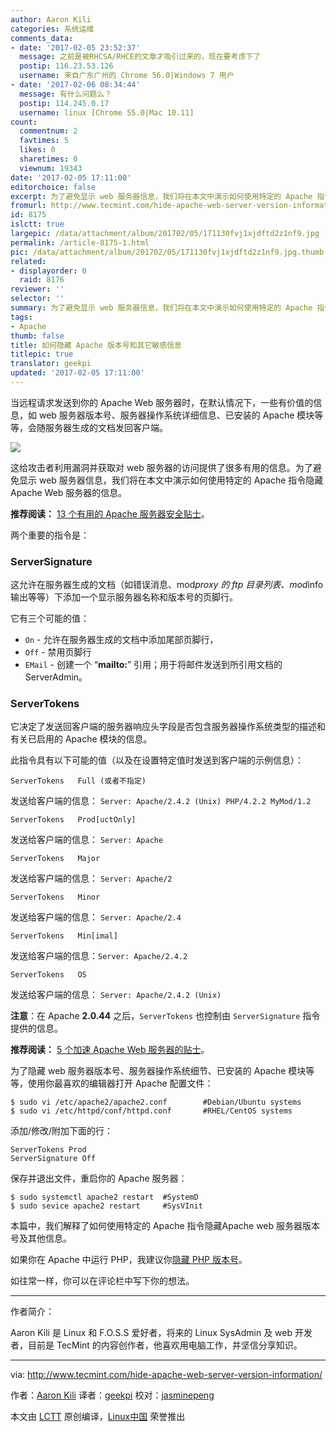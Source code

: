 ```yaml
---
author: Aaron Kili
categories: 系统运维
comments_data:
- date: '2017-02-05 23:52:37'
  message: 之前是被RHCSA/RHCE的文章才吸引过来的，现在要考虑下了
  postip: 116.23.53.126
  username: 来自广东广州的 Chrome 56.0|Windows 7 用户
- date: '2017-02-06 08:34:44'
  message: 有什么问题么？
  postip: 114.245.0.17
  username: linux [Chrome 55.0|Mac 10.11]
count:
  commentnum: 2
  favtimes: 5
  likes: 0
  sharetimes: 0
  viewnum: 19343
date: '2017-02-05 17:11:00'
editorchoice: false
excerpt: 为了避免显示 web 服务器信息，我们将在本文中演示如何使用特定的 Apache 指令隐藏 Apache Web 服务器的信息。
fromurl: http://www.tecmint.com/hide-apache-web-server-version-information/
id: 8175
islctt: true
largepic: /data/attachment/album/201702/05/171130fvj1xjdftd2z1nf9.jpg
permalink: /article-8175-1.html
pic: /data/attachment/album/201702/05/171130fvj1xjdftd2z1nf9.jpg.thumb.jpg
related:
- displayorder: 0
  raid: 8176
reviewer: ''
selector: ''
summary: 为了避免显示 web 服务器信息，我们将在本文中演示如何使用特定的 Apache 指令隐藏 Apache Web 服务器的信息。
tags:
- Apache
thumb: false
title: 如何隐藏 Apache 版本号和其它敏感信息
titlepic: true
translator: geekpi
updated: '2017-02-05 17:11:00'
---
```


当远程请求发送到你的 Apache Web 服务器时，在默认情况下，一些有价值的信息，如 web 服务器版本号、服务器操作系统详细信息、已安装的 Apache 模块等等，会随服务器生成的文档发回客户端。


![](/data/attachment/album/201702/05/171130fvj1xjdftd2z1nf9.jpg)


这给攻击者利用漏洞并获取对 web 服务器的访问提供了很多有用的信息。为了避免显示 web 服务器信息，我们将在本文中演示如何使用特定的 Apache 指令隐藏 Apache Web 服务器的信息。


**推荐阅读：** [13 个有用的 Apache 服务器安全贴士](http://www.tecmint.com/apache-security-tips/)。


两个重要的指令是：


### ServerSignature


这允许在服务器生成的文档（如错误消息、mod*proxy 的 ftp 目录列表、mod*info 输出等等）下添加一个显示服务器名称和版本号的页脚行。


它有三个可能的值：


* `On` - 允许在服务器生成的文档中添加尾部页脚行，
* `Off` - 禁用页脚行
* `EMail` - 创建一个 “**mailto:**” 引用；用于将邮件发送到所引用文档的 ServerAdmin。


### ServerTokens


它决定了发送回客户端的服务器响应头字段是否包含服务器操作系统类型的描述和有关已启用的 Apache 模块的信息。


此指令具有以下可能的值（以及在设置特定值时发送到客户端的示例信息）：



```
ServerTokens   Full (或者不指定) 

```

发送给客户端的信息： `Server: Apache/2.4.2 (Unix) PHP/4.2.2 MyMod/1.2`



```
ServerTokens   Prod[uctOnly] 

```

发送给客户端的信息： `Server: Apache`



```
ServerTokens   Major 

```

发送给客户端的信息： `Server: Apache/2`



```
ServerTokens   Minor 

```

发送给客户端的信息： `Server: Apache/2.4`



```
ServerTokens   Min[imal]

```

发送给客户端的信息：`Server: Apache/2.4.2`



```
ServerTokens   OS 

```

发送给客户端的信息： `Server: Apache/2.4.2 (Unix)`


**注意**：在 Apache **2.0.44** 之后，`ServerTokens` 也控制由 `ServerSignature` 指令提供的信息。


**推荐阅读：** [5 个加速 Apache Web 服务器的贴士](http://www.tecmint.com/apache-performance-tuning/)。


为了隐藏 web 服务器版本号、服务器操作系统细节、已安装的 Apache 模块等等，使用你最喜欢的编辑器打开 Apache 配置文件：



```
$ sudo vi /etc/apache2/apache2.conf        #Debian/Ubuntu systems
$ sudo vi /etc/httpd/conf/httpd.conf       #RHEL/CentOS systems 

```

添加/修改/附加下面的行：



```
ServerTokens Prod
ServerSignature Off 

```

保存并退出文件，重启你的 Apache 服务器：



```
$ sudo systemctl apache2 restart  #SystemD
$ sudo sevice apache2 restart     #SysVInit

```

本篇中，我们解释了如何使用特定的 Apache 指令隐藏Apache web 服务器版本号及其他信息。


如果你在 Apache 中运行 PHP，我建议你[隐藏 PHP 版本号](/article-8176-1.html)。


如往常一样，你可以在评论栏中写下你的想法。




---


作者简介：


Aaron Kili 是 Linux 和 F.O.S.S 爱好者，将来的 Linux SysAdmin 及 web 开发者，目前是 TecMint 的内容创作者，他喜欢用电脑工作，并坚信分享知识。




---


via: <http://www.tecmint.com/hide-apache-web-server-version-information/>


作者：[Aaron Kili](http://www.tecmint.com/author/aaronkili/) 译者：[geekpi](https://github.com/geekpi) 校对：[jasminepeng](https://github.com/jasminepeng)


本文由 [LCTT](https://github.com/LCTT/TranslateProject) 原创编译，[Linux中国](https://linux.cn/) 荣誉推出